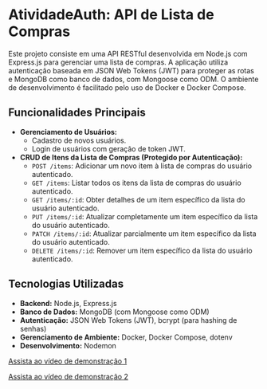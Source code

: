 # AtividadeAuth: API de Lista de Compras

Este projeto consiste em uma API RESTful desenvolvida em Node.js com Express.js para gerenciar uma lista de compras. A aplicação utiliza autenticação baseada em JSON Web Tokens (JWT) para proteger as rotas e MongoDB como banco de dados, com Mongoose como ODM. O ambiente de desenvolvimento é facilitado pelo uso de Docker e Docker Compose.

## Funcionalidades Principais

*   **Gerenciamento de Usuários:**
    *   Cadastro de novos usuários.
    *   Login de usuários com geração de token JWT.
*   **CRUD de Itens da Lista de Compras (Protegido por Autenticação):**
    *   `POST /items`: Adicionar um novo item à lista de compras do usuário autenticado.
    *   `GET /items`: Listar todos os itens da lista de compras do usuário autenticado.
    *   `GET /items/:id`: Obter detalhes de um item específico da lista do usuário autenticado.
    *   `PUT /items/:id`: Atualizar completamente um item específico da lista do usuário autenticado.
    *   `PATCH /items/:id`: Atualizar parcialmente um item específico da lista do usuário autenticado.
    *   `DELETE /items/:id`: Remover um item específico da lista do usuário autenticado.

## Tecnologias Utilizadas

*   **Backend:** Node.js, Express.js
*   **Banco de Dados:** MongoDB (com Mongoose como ODM)
*   **Autenticação:** JSON Web Tokens (JWT), bcrypt (para hashing de senhas)
*   **Gerenciamento de Ambiente:** Docker, Docker Compose, dotenv
*   **Desenvolvimento:** Nodemon


[Assista ao vídeo de demonstração 1](./VideoMongoDB.mp4)

[Assista ao vídeo de demonstração 2](./VideoMongoDB-requests.mp4)